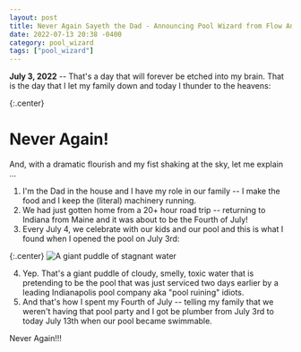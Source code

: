 ```yaml
---
layout: post
title: Never Again Sayeth the Dad - Announcing Pool Wizard from Flow Analytics
date: 2022-07-13 20:38 -0400
category: pool_wizard
tags: ["pool_wizard"]
---
```

**July 3, 2022** -- That's a day that will forever be etched into my brain.  That is the day that I let my family down and today I thunder to the heavens:


{:.center}
# Never Again!

And, with a dramatic flourish and my fist shaking at the sky, let me explain ...

1.  I'm the Dad in the house and I have my role in our family -- I make the food and I keep the (literal) machinery running.
2. We had just gotten home from a 20+ hour road trip -- returning to Indiana from Maine and it was about to be the Fourth of July!
3. Every July 4, we celebrate with our kids and our pool and this is what I found when I opened the pool on July 3rd:

{:.center}
![A giant puddle of stagnant water](/blog/assets/IMG_3362.jpeg)

4. Yep.  That's a giant puddle of cloudy, smelly, toxic water that is pretending to be the pool that was just serviced two days earlier by a leading Indianapolis pool company aka "pool ruining" idiots.
5. And that's how I spent my Fourth of July -- telling my family that we weren't having that pool party and I got be plumber from July 3rd to today July 13th when our pool became swimmable.

Never Again!!!  
